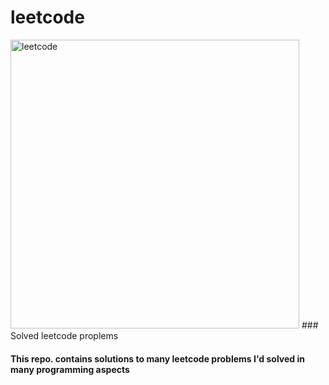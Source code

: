 # leetcode

<img width="462" alt="leetcode" src="https://user-images.githubusercontent.com/75845807/209069459-94927195-c6e6-470c-ab0a-   5f832111bd6e.png">
### Solved leetcode proplems

<h4> This repo. contains solutions to many leetcode problems I'd solved in many programming aspects</h4>

